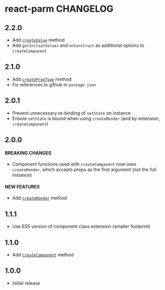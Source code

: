 # react-parm CHANGELOG

## 2.2.0

* Add [`createValue`](README.md#createvalue) method
* Add `getInitialValues` and `onConstruct` as additional options to `createComponent`

## 2.1.0

* Add [`createPropType`](README.md#createproptype) method
* Fix references to github in `package.json`

## 2.0.1

* Prevent unnecessary re-binding of `setState` on instance
* Ensure `setState` is bound when using `createRender` (and by extension, `createComponent`)

## 2.0.0

#### BREAKING CHANGES

* Component functions used with `createComponent` now uses `createRender`, which accepts props as the first argument (not the full instance)

#### NEW FEATURES

* Add [`createRender`](README.md#createrender) method

## 1.1.1

* Use ES5 version of component class extension (smaller footprint)

## 1.1.0

* Add [`createComponent`](README.md#createcomponent) method

## 1.0.0

* Initial release

